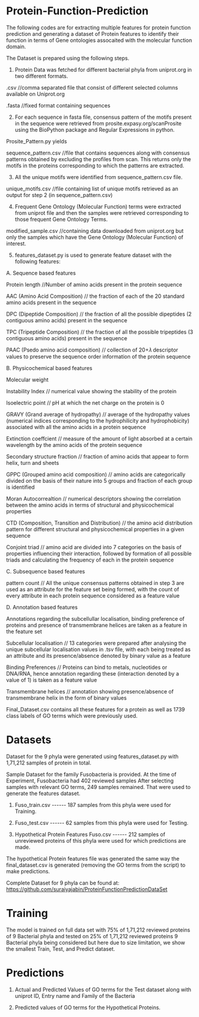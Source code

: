 # Protein-Function-Prediction


The following codes are for extracting multiple features for protein function prediction and generating a dataset of Protein features 
to identify their function in terms of Gene ontologies assocaited with the molecular function domain.

The Dataset is prepared using the following steps.

1. Protein Data was fetched for different bacterial phyla from uniprot.org in two different formats.

.csv //comma separated file that consist of different selected columns available on Uniprot.org

.fasta //fixed format containing sequences

2. For each sequence in fasta file, consensus pattern of the motifs present in the sequence were retrieved from prosite.expasy.org/scanProsite using the BioPython package and Regular Expressions in python.

Prosite_Pattern.py yields 

sequence_pattern.csv  //file that contains sequences along with consensus patterns obtained by excluding the profiles from scan. This returns only the motifs in the proteins corresponding to which the patterns are extracted.

3. All the unique motifs were identified from sequence_pattern.csv file. 

unique_motifs.csv //file containing list of unique motifs retrieved as an output for step 2 (in sequence_pattern.csv)

4. Frequent Gene Ontology (Molecular Function) terms were extracted from uniprot file and then the samples were retrieved corresponding to those frequent Gene Ontology Terms.

modified_sample.csv //containing data downloaded from uniprot.org but only the samples which have the Gene Ontology (Molecular Function) of interest.


5. features_dataset.py is used to generate feature dataset with the following features:


A. Sequence based features

Protein length //Number of amino acids present in the protein sequence

AAC (Amino Acid Composition) // the fraction of each of the 20 standard amino acids present in the sequence

DPC (Dipeptide Composition) // the fraction of all the possible dipeptides (2 contiguous amino acids) present in the sequence

TPC (Tripeptide Composition) // the fraction of all the possible tripeptides (3 contiguous amino acids) present in the sequence

PAAC (Psedo amino acid composition) // collection of 20+𝜆 descriptor values to preserve the sequence order information of the protein sequence


B. Physicochemical based features


Molecular weight

Instability Index // numerical value showing the stability of the protein

Isoelectric point // pH at which the net charge on the protein is 0 

GRAVY (Grand average of hydropathy) // average of the hydropathy values (numerical indices corresponding to the hydrophilicity and hydrophobicity) associated with all the amino acids in a protein sequence

Extinction coeffcient // measure of the amount of light absorbed at a certain wavelength by the amino acids of the protein sequence

Secondary structure fraction // fraction of amino acids that appear to form helix, turn and sheets

GPPC (Grouped amino acid composition) // amino acids are categorically divided on the basis of their nature into 5 groups and fraction of each group is identified

Moran Autocorrealtion // numerical descriptors showing the correlation between the amino acids in terms of structural and physicochemical properties

CTD (Composition, Transition and Distribution) // the amino acid distribution pattern for different structural and physicochemical properties in a given sequence

Conjoint triad // amino acid are divided into 7 categories on the basis of properties influencing their interaction, followed by formation of all possible triads and calculating the frequency of each in the protein sequence



C. Subsequence based features


pattern count // All the unique consensus patterns obtained in step 3 are used as an attribute for the feature set being formed, with the count of every attribute in each protein sequence considered as a feature value


D. Annotation based features

Annotations regarding the subcellullar localisation, binding preference of proteins and presence of transmembrane helices are taken as a feature in the feature set

Subcellular localisation // 13 categories were prepared after analysing the unique subcellular localisation values in .tsv file, with each being treated as an attribute and its presence/absence denoted by binary value as a feature

Binding Preferences // Proteins can bind to metals, nucleotides or DNA/RNA, hence annotation regarding these (interaction denoted by a value of 1) is taken as a feature value

Transmembrane helices // annotation showing presence/absence of transmembrane helix in the form of binary values      


Final_Dataset.csv contains all these features for a protein as well as 1739 class labels of GO terms which were previously used.


# Datasets

Dataset for the 9 phyla were generated using features_dataset.py with 1,71,212 samples of protein in total.

Sample Dataset for the family Fusobacteria is provided. At the time of Experiment, Fusobacteria had 402 reviewed samples
After selecting samples with relevant GO terms, 249 samples remained. That were used to generate the features dataset.

1. Fuso_train.csv  ------  187 samples from this phyla were used for Training.

2. Fuso_test.csv   ------  62 samples from this phyla were used for Testing.

3. Hypothetical Protein Features Fuso.csv ------ 212 samples of unreviewed proteins of this phyla were used for which predictions are made.

The hypothetical Protein features file was generated the same way the final_dataset.csv is generated (removing the GO terms from the script) to make predictions. 

Complete Dataset for 9 phyla can be found at: https://github.com/suraiyajabin/ProteinFunctionPredictionDataSet

# Training

The model is trained on full data set with 75% of 1,71,212 reviewed proteins of 9 Bacterial phyla and tested on 25% of 1,71,212 reviewed proteins 9 Bacterial phyla being considered but here due to size limitation, we show the smallest Train, Test, and Predict dataset.



# Predictions

1. Actual and Predicted Values of GO terms for the Test dataset along with uniprot ID, Entry name and Family of the Bacteria

2. Predicted values of GO terms for the Hypothetical Proteins.
